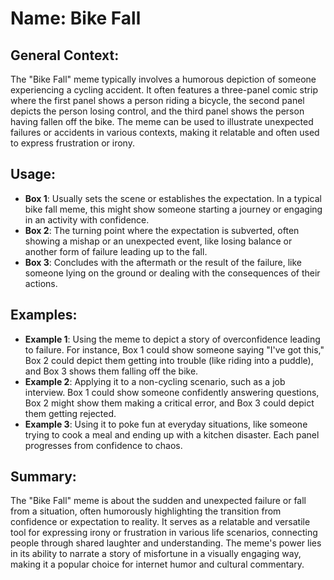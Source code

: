 # Name: Bike Fall
## General Context:
The "Bike Fall" meme typically involves a humorous depiction of someone experiencing a cycling accident. It often features a three-panel comic strip where the first panel shows a person riding a bicycle, the second panel depicts the person losing control, and the third panel shows the person having fallen off the bike. The meme can be used to illustrate unexpected failures or accidents in various contexts, making it relatable and often used to express frustration or irony.

## Usage:
* **Box 1**: Usually sets the scene or establishes the expectation. In a typical bike fall meme, this might show someone starting a journey or engaging in an activity with confidence.
* **Box 2**: The turning point where the expectation is subverted, often showing a mishap or an unexpected event, like losing balance or another form of failure leading up to the fall.
* **Box 3**: Concludes with the aftermath or the result of the failure, like someone lying on the ground or dealing with the consequences of their actions.

## Examples:
* **Example 1**: Using the meme to depict a story of overconfidence leading to failure. For instance, Box 1 could show someone saying "I've got this," Box 2 could depict them getting into trouble (like riding into a puddle), and Box 3 shows them falling off the bike.
* **Example 2**: Applying it to a non-cycling scenario, such as a job interview. Box 1 could show someone confidently answering questions, Box 2 might show them making a critical error, and Box 3 could depict them getting rejected.
* **Example 3**: Using it to poke fun at everyday situations, like someone trying to cook a meal and ending up with a kitchen disaster. Each panel progresses from confidence to chaos.

## Summary:
The "Bike Fall" meme is about the sudden and unexpected failure or fall from a situation, often humorously highlighting the transition from confidence or expectation to reality. It serves as a relatable and versatile tool for expressing irony or frustration in various life scenarios, connecting people through shared laughter and understanding. The meme's power lies in its ability to narrate a story of misfortune in a visually engaging way, making it a popular choice for internet humor and cultural commentary.